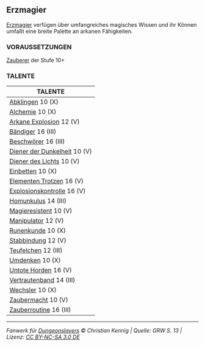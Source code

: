 ## Erzmagier

[Erzmagier](charaktere-heldenklassen-erzmagier.md) verfügen über umfangreiches magisches Wissen und ihr Können umfaßt eine breite Palette an arkanen Fähigkeiten.

### VORAUSSETZUNGEN

[Zauberer](charaktere-klasse-zauberer.md) der Stufe 10+

### TALENTE

| TALENTE                                                          |
| ---------------------------------------------------------------- |
| [Abklingen](talente/abklingen.md) 10 (X)                         |
| [Alchemie](talente/alchemie.md) 10 (X)                           |
| [Arkane Explosion](talente/arkane-explosion.md) 12 (V)           |
| [Bändiger](talente/baendiger.md) 16 (III)                        |
| [Beschwörer](talente/beschwoerer.md) 16 (III)                    |
| [Diener der Dunkelheit](talente/diener-der-dunkelheit.md) 10 (V) |
| [Diener des Lichts](talente/diener-des-lichts.md) 10 (V)         |
| [Einbetten](talente/einbetten.md) 10 (X)                         |
| [Elementen Trotzen](talente/elementen-trotzen.md) 16 (V)         |
| [Explosionskontrolle](talente/explosionskontrolle.md) 16 (V)     |
| [Homunkulus](talente/homunkulus.md) 14 (III)                     |
| [Magieresistent](talente/magieresistent.md) 10 (V)               |
| [Manipulator](talente/manipulator.md) 12 (V)                     |
| [Runenkunde](talente/runenkunde.md) 10 (X)                       |
| [Stabbindung](talente/stabbindung.md) 12 (V)                     |
| [Teufelchen](talente/teufelchen.md) 12 (III)                     |
| [Umdenken](talente/umdenken.md) 10 (X)                           |
| [Untote Horden](talente/untote-horden.md) 16 (V)                 |
| [Vertrautenband](talente/vertrautenband.md) 14 (III)             |
| [Wechsler](talente/wechsler.md) 10 (X)                           |
| [Zaubermacht](talente/zaubermacht.md) 10 (V)                     |
| [Zauberroutine](talente/zauberroutine.md) 16 (III)               |

---

_Fanwerk für [Dungeonslayers](https://www.dungeonslayers.net/) © Christian Kennig | Quelle: GRW S. 13 | Lizenz: [CC BY-NC-SA 3.0 DE](https://creativecommons.org/licenses/by-nc-sa/3.0/de/)_
